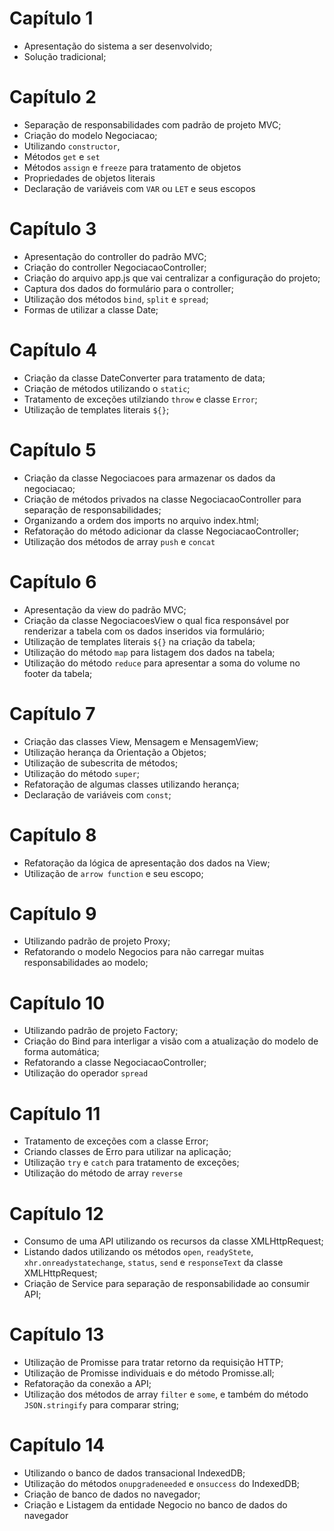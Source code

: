# Capítulo 1
- Apresentação do sistema a ser desenvolvido;
- Solução tradicional; 

# Capítulo 2
 - Separação de responsabilidades com padrão de projeto MVC;
 - Criação do modelo Negociacao;
 - Utilizando `constructor`, 
 - Métodos `get` e `set`
 - Métodos `assign` e `freeze` para tratamento de objetos
 - Propriedades de objetos literais
 - Declaração de variáveis com `VAR` ou `LET` e seus escopos

 # Capítulo 3
 - Apresentação do controller do padrão MVC;
 - Criação do controller NegociacaoController;
 - Criação do arquivo app.js que vai centralizar a configuração do projeto;
 - Captura dos dados do formulário para o controller;
 - Utilização dos métodos `bind`, `split` e `spread`;
 - Formas de utilizar a classe Date;

  # Capítulo 4
 - Criação da classe DateConverter para tratamento de data;
 - Criação de métodos utilizando o `static`;
 - Tratamento de exceções utilziando `throw` e classe `Error`;
 - Utilização de templates literais `${}`;

  # Capítulo 5
 - Criação da classe Negociacoes para armazenar os dados da negociacao;
 - Criação de métodos privados na classe NegociacaoController para separação de responsabilidades;
 - Organizando a ordem dos imports no arquivo index.html;
 - Refatoração do método adicionar da classe NegociacaoController; 
 - Utilização dos métodos de array `push` e `concat`

  # Capítulo 6
 - Apresentação da view do padrão MVC;
 - Criação da classe NegociacoesView o qual fica responsável por renderizar a tabela com os dados inseridos via formulário;
 - Utilização de templates literais `${}` na criação da tabela;
 - Utilização do método `map` para listagem dos dados na tabela;
 - Utilização do método `reduce` para apresentar a soma do volume no footer da tabela;

  # Capítulo 7
 - Criação das classes View, Mensagem e MensagemView;
 - Utilização herança da Orientação a Objetos;
 - Utilização de subescrita de métodos;
 - Utilização do método `super`;
 - Refatoração de algumas classes utilizando herança;
 - Declaração de variáveis com `const`;
  
  # Capítulo 8
 - Refatoração da lógica de apresentação dos dados na View;
 - Utilização de `arrow function` e seu escopo; 

  # Capítulo 9
 - Utilizando padrão de projeto Proxy;
 - Refatorando o modelo Negocios para não carregar muitas responsabilidades ao modelo;
  
  # Capítulo 10
 - Utilizando padrão de projeto Factory;
 - Criação do Bind para interligar a visão com a atualização do modelo de forma automática;
 - Refatorando a classe NegociacaoController;
 - Utilização do operador `spread`

  # Capítulo 11
 - Tratamento de exceções com a classe Error;
 - Criando classes de Erro para utilizar na aplicação;
 - Utilização `try` e `catch` para tratamento de exceções; 
 - Utilização do método de array `reverse` 

  # Capítulo 12
 - Consumo de uma API utilizando os recursos da classe XMLHttpRequest;
 - Listando dados utilizando os métodos `open`, `readyStete`, `xhr.onreadystatechange`, `status`, `send` e  `responseText` da classe XMLHttpRequest;
 - Criação de Service para separação de responsabilidade ao consumir API;
 
  # Capítulo 13
 - Utilização de Promisse para tratar retorno da requisição HTTP;
 - Utilização de Promisse individuais e do método Promisse.all;
 - Refatoração da conexão a API;
 - Utilização dos métodos de array `filter` e `some`, e também do método `JSON.stringify` para comparar string; 

  # Capítulo 14
 - Utilizando o banco de dados transacional IndexedDB;
 - Utilização do métodos `onupgradeneeded` e `onsuccess` do IndexedDB;
 - Criação de banco de dados no navegador;
 - Criação e Listagem da entidade Negocio no banco de dados do navegador 
